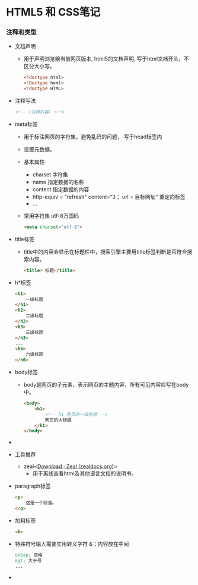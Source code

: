 # HTML5 和 CSS笔记



### 注释和类型



- 文档声明

  - 用于声明浏览器当前网页版本, html5的文档声明, 写于html文档开头，不区分大小写。

    ```html
    <!doctype html>
    <!Doctype heml>
    <!doctype HTML>
    ```

- 注释写法

  ```html
  <!-- /注释内容/ --!>
  ```

- meta标签

  - 用于标注网页的字符集，避免乱码的问题， 写于head标签内

  - 设置元数据。

  - 基本属性

    - charset 字符集
    - name 指定数据的名称
    - content 指定数据的内容
    - http-equiv = "refresh"  content=“3； url = 目标网址”  重定向标签
    - ...

  - 常用字符集 utf-8万国码

    ~~~ html
    <meta charset="utf-8">
    ~~~

    

- title标签

  - title中的内容会显示在标题栏中，搜索引擎主要用title标签判断是否符合搜索内容。

    ~~~html
    <title> 标题</title>
    ~~~

- h*标签

  ~~~html 
  <h1>
      一级标题
  </h1>
  <h2>
      二级标题
  </h2>
  <h3>
      三级标题
  </h3>
  ...
  <h6>
      六级标题
  </h6>
  ~~~

  

- body标签

  - body是网页的子元素，表示网页的主题内容，所有可见内容应写在body中。

    ~~~ html
    <body>
        <h1>
            <!-- h1 网页的一级标题 -->
            网页的大标题
        </h1>
    </body>
    ~~~

- 
  
- 工具推荐
  
  - zeal<[Download · Zeal (zealdocs.org)](https://zealdocs.org/download.html#windows)>
    - 用于离线查看html及其他语言文档的说明书。
  
- paragraph标签

  ~~~ html
  <p>
      这是一个段落。
  </p>
  ~~~

- 加粗标签

  ~~~html
  <b>
  ~~~

- 特殊符号输入需要实用转义字符 &；内容放在中间

  ~~~html
  &nbsp; 空格
  &gt; 大于号
  ...
  ~~~


- 